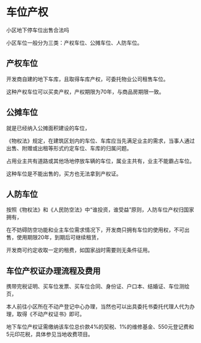 # 车位产权

小区地下停车位出售合法吗

小区车位一般分为三类：产权车位、公摊车位、人防车位。

## 产权车位

开发商自建的地下车库，且取得车库产权，可委托物业公司租售车位。

这种产权车位可以买卖产权，产权期限为70年，与商品房期限一致。

## 公摊车位

就是已经纳入公摊面积建设的车位，

《物权法》规定，在建筑区划内的车位、车库应当先满足业主的需求，当事人通过出售、附赠或出租等形式约定车位、车库的归属问题。

占用业主共有道路或其他场地停放车辆的车位，属业主共有，业主不能霸占车位。

这种车位是不能出售的，买方也无法拿到产权证。

## 人防车位

按照《物权法》和《人民防空法》中“谁投资，谁受益”原则，人防车位产权归国家拥有，

在不妨碍防空功能和业主车位需求情况下，开发商只拥有车位的使用权，不可出售，使用期限20年，到期后可继续租赁，

开发商可约定收取一定的租费，如国家战时需要则无条件征用。

## 车位产权证办理流程及费用

携带完税证明、买车位发票、买车位合同、身份证、户口本、结婚证、车位测绘页，

本人前往小区所在不动产登记中心办理，当然也可以出具委托书委托代理人代为办理，取得《不动产权证书》即可。

地下车位产权证需缴纳该车位总价款4%的契税、1%的维修基金、550元登记费和5元印花税，具体参见当地收费项目。
